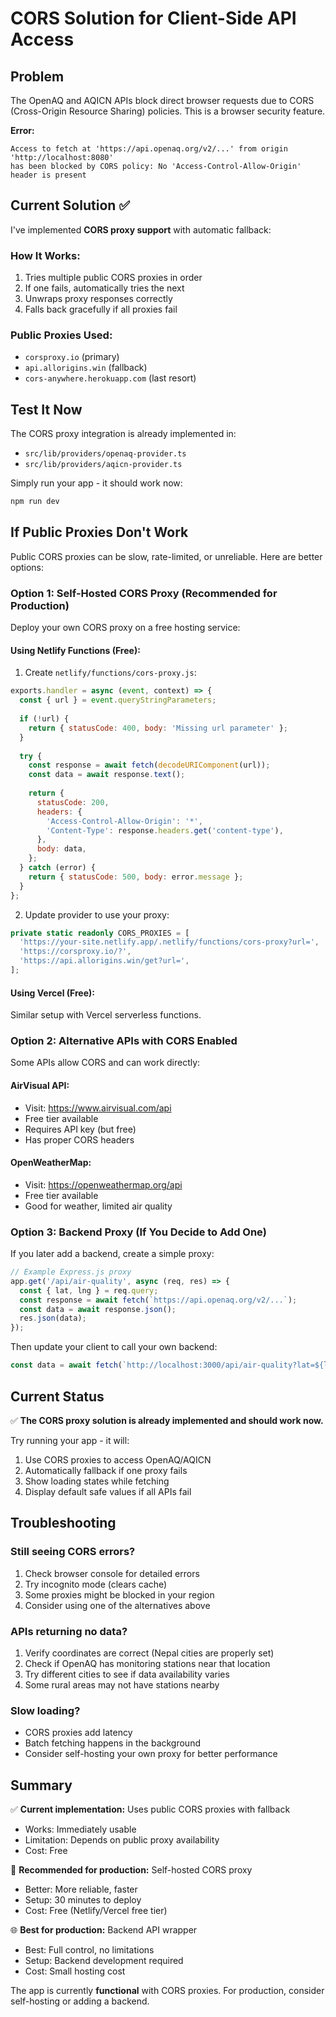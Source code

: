 # CORS Solution for Client-Side API Access

## Problem

The OpenAQ and AQICN APIs block direct browser requests due to CORS (Cross-Origin Resource Sharing) policies. This is a browser security feature.

**Error:**
```
Access to fetch at 'https://api.openaq.org/v2/...' from origin 'http://localhost:8080' 
has been blocked by CORS policy: No 'Access-Control-Allow-Origin' header is present
```

## Current Solution ✅

I've implemented **CORS proxy support** with automatic fallback:

### How It Works:
1. Tries multiple public CORS proxies in order
2. If one fails, automatically tries the next
3. Unwraps proxy responses correctly
4. Falls back gracefully if all proxies fail

### Public Proxies Used:
- `corsproxy.io` (primary)
- `api.allorigins.win` (fallback)
- `cors-anywhere.herokuapp.com` (last resort)

## Test It Now

The CORS proxy integration is already implemented in:
- `src/lib/providers/openaq-provider.ts`
- `src/lib/providers/aqicn-provider.ts`

Simply run your app - it should work now:
```bash
npm run dev
```

## If Public Proxies Don't Work

Public CORS proxies can be slow, rate-limited, or unreliable. Here are better options:

### Option 1: Self-Hosted CORS Proxy (Recommended for Production)

Deploy your own CORS proxy on a free hosting service:

#### Using Netlify Functions (Free):

1. Create `netlify/functions/cors-proxy.js`:
```javascript
exports.handler = async (event, context) => {
  const { url } = event.queryStringParameters;
  
  if (!url) {
    return { statusCode: 400, body: 'Missing url parameter' };
  }
  
  try {
    const response = await fetch(decodeURIComponent(url));
    const data = await response.text();
    
    return {
      statusCode: 200,
      headers: {
        'Access-Control-Allow-Origin': '*',
        'Content-Type': response.headers.get('content-type'),
      },
      body: data,
    };
  } catch (error) {
    return { statusCode: 500, body: error.message };
  }
};
```

2. Update provider to use your proxy:
```typescript
private static readonly CORS_PROXIES = [
  'https://your-site.netlify.app/.netlify/functions/cors-proxy?url=',
  'https://corsproxy.io/?',
  'https://api.allorigins.win/get?url=',
];
```

#### Using Vercel (Free):

Similar setup with Vercel serverless functions.

### Option 2: Alternative APIs with CORS Enabled

Some APIs allow CORS and can work directly:

#### AirVisual API:
- Visit: https://www.airvisual.com/api
- Free tier available
- Requires API key (but free)
- Has proper CORS headers

#### OpenWeatherMap:
- Visit: https://openweathermap.org/api
- Free tier available
- Good for weather, limited air quality

### Option 3: Backend Proxy (If You Decide to Add One)

If you later add a backend, create a simple proxy:

```javascript
// Example Express.js proxy
app.get('/api/air-quality', async (req, res) => {
  const { lat, lng } = req.query;
  const response = await fetch(`https://api.openaq.org/v2/...`);
  const data = await response.json();
  res.json(data);
});
```

Then update your client to call your own backend:
```typescript
const data = await fetch(`http://localhost:3000/api/air-quality?lat=${lat}&lng=${lng}`);
```

## Current Status

✅ **The CORS proxy solution is already implemented and should work now.**

Try running your app - it will:
1. Use CORS proxies to access OpenAQ/AQICN
2. Automatically fallback if one proxy fails
3. Show loading states while fetching
4. Display default safe values if all APIs fail

## Troubleshooting

### Still seeing CORS errors?
1. Check browser console for detailed errors
2. Try incognito mode (clears cache)
3. Some proxies might be blocked in your region
4. Consider using one of the alternatives above

### APIs returning no data?
1. Verify coordinates are correct (Nepal cities are properly set)
2. Check if OpenAQ has monitoring stations near that location
3. Try different cities to see if data availability varies
4. Some rural areas may not have stations nearby

### Slow loading?
- CORS proxies add latency
- Batch fetching happens in the background
- Consider self-hosting your own proxy for better performance

## Summary

✅ **Current implementation:** Uses public CORS proxies with fallback
- Works: Immediately usable
- Limitation: Depends on public proxy availability
- Cost: Free

🔧 **Recommended for production:** Self-hosted CORS proxy
- Better: More reliable, faster
- Setup: 30 minutes to deploy
- Cost: Free (Netlify/Vercel free tier)

🌐 **Best for production:** Backend API wrapper
- Best: Full control, no limitations
- Setup: Backend development required
- Cost: Small hosting cost

The app is currently **functional** with CORS proxies. For production, consider self-hosting or adding a backend.

